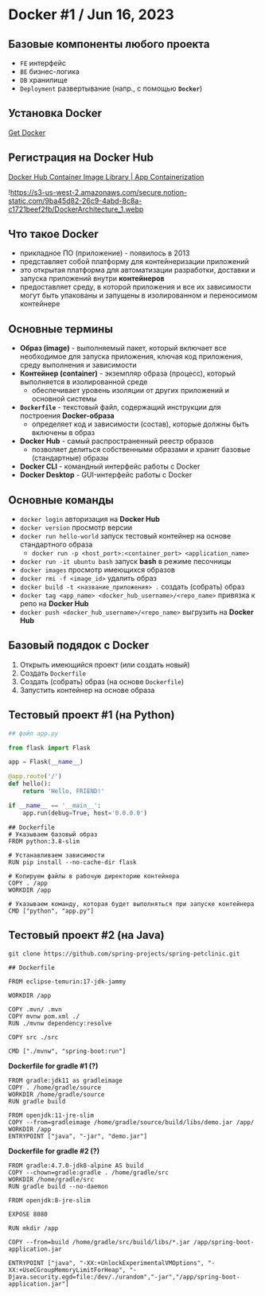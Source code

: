 # Docker #1 / Jun 16, 2023

## Базовые компоненты любого проекта

- `FE` интерфейс
- `BE` бизнес-логика
- `DB` хранилище
- `Deployment` развертывание (напр., с помощью **`Docker`**)

## Установка Docker

[Get Docker](https://docs.docker.com/get-docker/)

## Регистрация на Docker Hub

[Docker Hub Container Image Library | App Containerization](https://hub.docker.com/)

!https://s3-us-west-2.amazonaws.com/secure.notion-static.com/9ba45d82-26c9-4abd-8c8a-c1721beef2fb/DockerArchitecture_1.webp

## Что такое Docker

- прикладное ПО  (приложение) - появилось в 2013
- представляет собой платформу для контейнеризации приложений
- это открытая платформа для автоматизации разработки, доставки и запуска приложений внутри **контейнеров**
- предоставляет среду, в которой приложения и все их зависимости могут быть упакованы и запущены в изолированном и переносимом контейнере

## Основные термины

- **Образ (image)** - выполняемый пакет, который включает все необходимое для запуска приложения, ключая код приложения, среду выполнения и зависимости
- **Контейнер (container)** - экземпляр образа (процесс), который выполняется в изолированной среде
    - обеспечивает уровень изоляции от других приложений и основной системы
- **`Dockerfile`** - текстовый файл, содержащий инструкции для построения **Docker-образа**
    - определяет код и зависимости (состав), которые должны быть включены в образ
- **Docker Hub** - самый распространенный реестр образов
    - позволяет делиться собственными образами и хранит базовые (стандартные) образы
- **Docker CLI** - командный интерфейс работы с Docker
- **Docker Desktop** - GUI-интерфейс работы с Docker

## Основные команды

- `docker login` авторизация на **Docker Hub**
- `docker version` просмотр версии
- `docker run hello-world` запуск тестовый контейнер на основе стандартного образа
    - `docker run -p <host_port>:<container_port> <application_name>`
- `docker run -it ubuntu bash` запуск **bash**  в режиме песочницы
- `docker images` просмотр имеющихся образов
- `docker rmi -f <image_id>` удалить образ
- `docker build -t <название_приложения> .` создать (собрать) образ
- `docker tag <app_name> <docker_hub_username>/<repo_name>` привязка к репо на **Docker Hub**
- `docker push <docker_hub_username>/<repo_name>` выгрузить на **Docker Hub**

## Базовый подядок с Docker

1. Открыть имеющийся проект (или создать новый)
2. Создать `Dockerfile`
3. Создать (собрать) образ (на основе `Dockerfile`)
4. Запустить контейнер на основе образа

## Тестовый проект #1 (на Python)

```python
## файл app.py

from flask import Flask

app = Flask(__name__)

@app.route('/')
def hello():
    return 'Hello, FRIEND!'

if __name__ == '__main__':
    app.run(debug=True, host='0.0.0.0')
```

```docker
## Dockerfile
# Указываем базовый образ
FROM python:3.8-slim

# Устанавливаем зависимости
RUN pip install --no-cache-dir flask

# Копируем файлы в рабочую директорию контейнера
COPY . /app
WORKDIR /app

# Указываем команду, которая будет выполняться при запуске контейнера
CMD ["python", "app.py"]
```

## Тестовый проект #2 (на Java)

`git clone https://github.com/spring-projects/spring-petclinic.git`

```docker
## Dockerfile

FROM eclipse-temurin:17-jdk-jammy

WORKDIR /app

COPY .mvn/ .mvn
COPY mvnw pom.xml ./
RUN ./mvnw dependency:resolve

COPY src ./src

CMD ["./mvnw", "spring-boot:run"]
```

**Dockerfile for gradle #1 (?)**

```docker
FROM gradle:jdk11 as gradleimage
COPY . /home/gradle/source
WORKDIR /home/gradle/source
RUN gradle build

FROM openjdk:11-jre-slim
COPY --from=gradleimage /home/gradle/source/build/libs/demo.jar /app/
WORKDIR /app
ENTRYPOINT ["java", "-jar", "demo.jar"]
```

**Dockerfile for gradle #2 (?)**
```docker
FROM gradle:4.7.0-jdk8-alpine AS build
COPY --chown=gradle:gradle . /home/gradle/src
WORKDIR /home/gradle/src
RUN gradle build --no-daemon 

FROM openjdk:8-jre-slim

EXPOSE 8080

RUN mkdir /app

COPY --from=build /home/gradle/src/build/libs/*.jar /app/spring-boot-application.jar

ENTRYPOINT ["java", "-XX:+UnlockExperimentalVMOptions", "-XX:+UseCGroupMemoryLimitForHeap", "-Djava.security.egd=file:/dev/./urandom","-jar","/app/spring-boot-application.jar"]
```